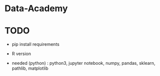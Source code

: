 # Data-Academy

# TODO
- pip install requirements
- R version

- needed (python) : python3, jupyter notebook, numpy, pandas, sklearn, pathlib, matplotlib

